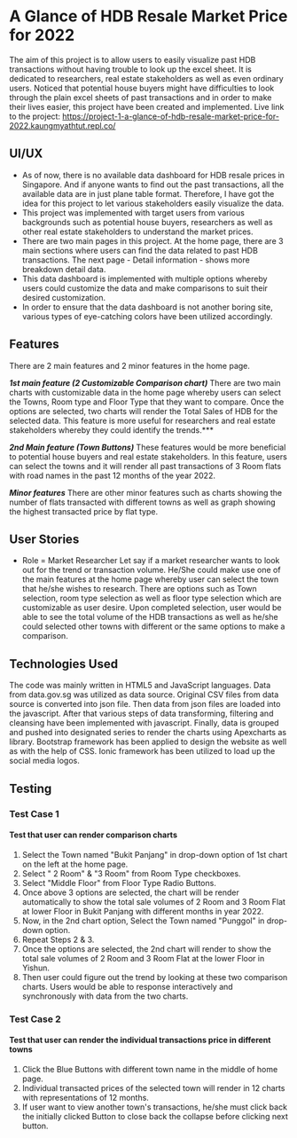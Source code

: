 # A Glance of HDB Resale Market Price for 2022
The aim of this project is to allow users to easily visualize past HDB transactions without having trouble to look up the excel sheet. It is dedicated to researchers, real estate stakeholders as well as even ordinary users. Noticed that potential house buyers might have difficulties to look through the plain excel sheets of past transactions and in order to make their lives easier, this project have been created and implemented. 
Live link to the project: 
https://project-1-a-glance-of-hdb-resale-market-price-for-2022.kaungmyathtut.repl.co/

## UI/UX

- As of now, there is no available data dashboard for HDB resale prices in Singapore. And if anyone wants to find out the past transactions, all the available data are in just plane table format. Therefore, I have got the idea for this project to let various stakeholders easily visualize the data. 
- This project was implemented with target users from various backgrounds such as potential house buyers, researchers as well as other real estate stakeholders to understand the market prices.
- There are two main pages in this project. At the home page, there are 3 main sections where users can find the data related to past HDB transactions. The next page - Detail information - shows more breakdown detail data.
- This data dashboard is implemented with multiple options whereby users could customize the data and make comparisons to suit their desired customization.
- In order to ensure that the data dashboard is not another boring site, various types of eye-catching colors have been utilized accordingly. 

## Features
There are 2 main features and 2 minor features in the home page. 

 ***1st main feature (2 Customizable Comparison chart)***
There are two main charts with customizable data in the home page whereby users can select the Towns, Room type and Floor Type that they want to compare. Once the options are selected, two charts will render the Total Sales of HDB for the selected data. This feature is more useful for researchers and real estate stakeholders whereby they could identify the trends.***

***2nd Main feature (Town Buttons)***
These features would be more beneficial to potential house buyers and real estate stakeholders. In this feature, users can select the towns and it will render all past transactions of 3 Room flats with road names in the past 12 months of the year 2022. 

***Minor features***
There are other minor features such as charts showing the number of flats transacted with different towns as well as graph showing the highest transacted price by flat type.

## User Stories


- Role = Market Researcher
Let say if a market researcher wants to look out for the trend or transaction volume. He/She could make use one of the main features at the home page whereby user can select the town that he/she wishes to research. There are options such as Town selection, room type selection as well as floor type selection which are customizable as user desire. Upon completed selection, user would be able to see the total volume of the HDB transactions as well as he/she could selected other towns with different or the same options to make a comparison. 


## Technologies Used
The code was mainly written in HTML5 and JavaScript languages. Data from data.gov.sg was utilized as data source. Original CSV files from data source is converted into json file. Then data from json files are loaded into the javascript. After that various steps of data transforming, filtering and cleansing have been implemented with javascript. Finally, data is grouped and pushed into designated series to render the charts using Apexcharts as library.
Bootstrap framework has been applied to design the website as well as with the help of CSS.
Ionic framework has been utilized to load up the social media logos.

## Testing
### Test Case 1
#### Test that user can render comparison charts
1. Select the Town named "Bukit Panjang" in drop-down option of 1st chart on the left at the home page.
2. Select " 2 Room" & "3 Room" from Room Type checkboxes.
3. Select "Middle Floor" from Floor Type Radio Buttons.
4. Once above 3 options are selected, the chart will be render automatically to show the total sale volumes of 2 Room and 3 Room Flat at lower Floor in Bukit Panjang with different months in year 2022.
5. Now, in the 2nd chart option, Select the Town named "Punggol" in drop-down option.
6. Repeat Steps 2 & 3.
7. Once the options are selected, the 2nd chart will render to show the total sale volumes of 2 Room and 3 Room Flat at the lower Floor in Yishun.
8. Then user could figure out the trend by looking at these two comparison charts. Users would be able to response interactively and synchronously with data from the two charts.

### Test Case 2
#### Test that user can render the individual transactions price in different towns
1. Click the Blue Buttons with different town name in the middle of home page.
2. Individual transacted prices of the selected town will render in 12 charts with representations of 12 months.
3. If user want to view another town's transactions, he/she must click back the initially clicked Button to close back the collapse before clicking next button.